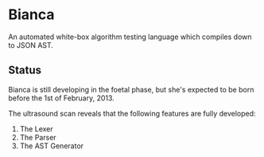 # Bianca #

An automated white-box algorithm testing language which compiles down to JSON AST.

## Status ##

Bianca is still developing in the foetal phase, but she's expected to be born before the 1st of February, 2013.

The ultrasound scan reveals that the following features are fully developed:

1. The Lexer
2. The Parser
3. The AST Generator
